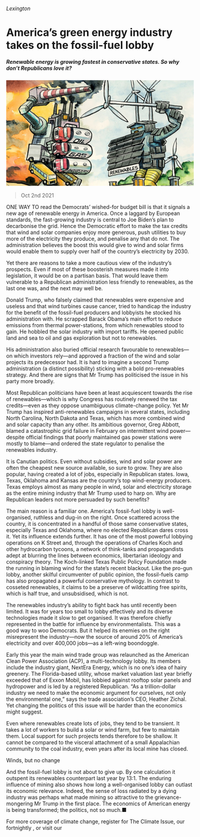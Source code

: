 ###### Lexington

# America’s green energy industry takes on the fossil-fuel lobby 

##### Renewable energy is growing fastest in conservative states. So why don’t Republicans love it? 

![image](images/20211002_usd010.jpg) 

> Oct 2nd 2021 

ONE WAY TO read the Democrats’ wished-for budget bill is that it signals a new age of renewable energy in America. Once a laggard by European standards, the fast-growing industry is central to Joe Biden’s plan to decarbonise the grid. Hence the Democratic effort to make the tax credits that wind and solar companies enjoy more generous, push utilities to buy more of the electricity they produce, and penalise any that do not. The administration believes the boost this would give to wind and solar firms would enable them to supply over half of the country’s electricity by 2030.

Yet there are reasons to take a more cautious view of the industry’s prospects. Even if most of these boosterish measures made it into legislation, it would be on a partisan basis. That would leave them vulnerable to a Republican administration less friendly to renewables, as the last one was, and the next may well be.


Donald Trump, who falsely claimed that renewables were expensive and useless and that wind turbines cause cancer, tried to handicap the industry for the benefit of the fossil-fuel producers and lobbyists he stocked his administration with. He scrapped Barack Obama’s main effort to reduce emissions from thermal power-stations, from which renewables stood to gain. He hobbled the solar industry with import tariffs. He opened public land and sea to oil and gas exploration but not to renewables.

His administration also buried official research favourable to renewables—on which investors rely—and approved a fraction of the wind and solar projects its predecessor had. It is hard to imagine a second Trump administration (a distinct possibility) sticking with a bold pro-renewables strategy. And there are signs that Mr Trump has politicised the issue in his party more broadly.

Most Republican politicians have been at least acquiescent towards the rise of renewables—which is why Congress has routinely renewed the tax credits—even as they oppose unambiguous climate-change policy. Yet Mr Trump has inspired anti-renewables campaigns in several states, including North Carolina, North Dakota and Texas, which has more combined wind and solar capacity than any other. Its ambitious governor, Greg Abbott, blamed a catastrophic grid failure in February on intermittent wind power—despite official findings that poorly maintained gas power stations were mostly to blame—and ordered the state regulator to penalise the renewables industry.

It is Canutian politics. Even without subsidies, wind and solar power are often the cheapest new source available, so sure to grow. They are also popular, having created a lot of jobs, especially in Republican states. Iowa, Texas, Oklahoma and Kansas are the country’s top wind-energy producers. Texas employs almost as many people in wind, solar and electricity storage as the entire mining industry that Mr Trump used to harp on. Why are Republican leaders not more persuaded by such benefits?

The main reason is a familiar one. America’s fossil-fuel lobby is well-organised, ruthless and dug-in on the right. Once scattered across the country, it is concentrated in a handful of those same conservative states, especially Texas and Oklahoma, where no elected Republican dares cross it. Yet its influence extends further. It has one of the most powerful lobbying operations on K Street and, through the operations of Charles Koch and other hydrocarbon tycoons, a network of think-tanks and propagandists adept at blurring the lines between economics, libertarian ideology and conspiracy theory. The Koch-linked Texas Public Policy Foundation made the running in blaming wind for the state’s recent blackout. Like the pro-gun lobby, another skilful circumventer of public opinion, the fossil-fuels camp has also propagated a powerful conservative mythology. In contrast to cosseted renewables, it claims to be a preserve of wildcatting free spirits, which is half true, and unsubsidised, which is not.

The renewables industry’s ability to fight back has until recently been limited. It was for years too small to lobby effectively and its diverse technologies made it slow to get organised. It was therefore chiefly represented in the battle for influence by environmentalists. This was a good way to woo Democrats. But it helped its enemies on the right misrepresent the industry—now the source of around 20% of America’s electricity and over 400,000 jobs—as a left-wing boondoggle.

Early this year the main wind trade group was relaunched as the American Clean Power Association (ACP), a multi-technology lobby. Its members include the industry giant, NextEra Energy, which is no one’s idea of hairy greenery. The Florida-based utility, whose market valuation last year briefly exceeded that of Exxon Mobil, has lobbied against rooftop solar panels and hydropower and is led by a registered Republican. “As a trillion-dollar industry we need to make the economic argument for ourselves, not only the environmental one,” says the trade association’s CEO, Heather Zichal. Yet changing the politics of this issue will be harder than the economics might suggest.

Even where renewables create lots of jobs, they tend to be transient. It takes a lot of workers to build a solar or wind farm, but few to maintain them. Local support for such projects tends therefore to be shallow. It cannot be compared to the visceral attachment of a small Appalachian community to the coal industry, even years after its local mine has closed.

Winds, but no change

And the fossil-fuel lobby is not about to give up. By one calculation it outspent its renewables counterpart last year by 13:1. The enduring influence of mining also shows how long a well-organised lobby can outlast its economic relevance. Indeed, the sense of loss radiated by a dying industry was perhaps what made mining so attractive to the grievance-mongering Mr Trump in the first place. The economics of American energy is being transformed; the politics, not so much.■

For more coverage of climate change, register for The Climate Issue, our fortnightly , or visit our 

